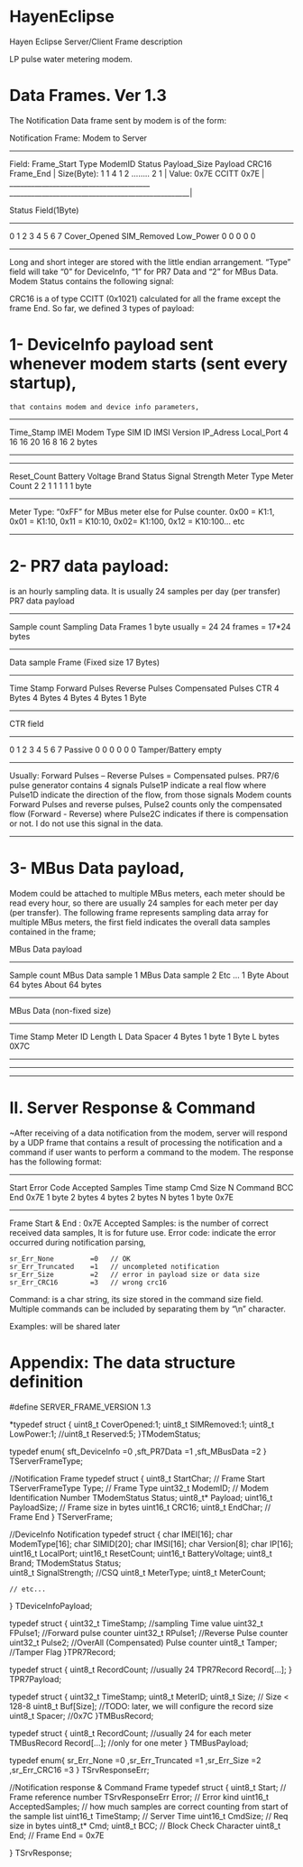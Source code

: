 # HayenEclipse
Hayen Eclipse Server/Client Frame description


LP pulse water metering modem.
# Data Frames. Ver 1.3

The Notification Data frame sent by modem is of the form:

Notification Frame: Modem to Server

______________________________________ ___________________________________________________
Field:       Frame_Start  Type  ModemID	 Status	Payload_Size	Payload  CRC16	 Frame_End  |
Size(Byte):  1 	          1  	 4     	   1 	    2         	   ……..	   2 	     1          |
Value:       0x7E						                                           CCITT	  0x7E      |
_______________________________________ __________________________________________________|

Status Field(1Byte) 
_______________________________________________
0	               1	         2	      3 4 5 6	7
Cover_Opened	SIM_Removed	Low_Power 	0	0	0	0	0
_______________________________________________

Long and short integer are stored with the little endian arrangement.
“Type” field will take “0” for DeviceInfo, “1” for PR7 Data and “2” for MBus Data.
Modem Status contains the following signal:

CRC16 is a of type CCITT (0x1021) calculated for all the frame except the frame End.
So far, we defined 3 types of payload: 


# 1-	DeviceInfo payload sent whenever modem starts (sent every startup), 
    that contains modem and device info parameters,

_______________________________________________
Time_Stamp	IMEI	Modem Type	SIM ID	IMSI	Version	IP_Adress	Local_Port
4           16   	16	         20	     16    	8     	16     	2 bytes
_______________________________________________

_______________________________________________
Reset_Count	Battery Voltage	Brand	Status	Signal Strength	Meter Type	Meter Count
2         	2             	1    	1      	1             	1         	1 byte
_______________________________________________


Meter Type: “0xFF” for MBus meter else for Pulse counter.  0x00 = K1:1, 0x01 = K1:10, 0x11 = K10:10,
0x02= K1:100, 0x12 = K10:100… etc

*************
# 2-	PR7 data payload: 
is an hourly sampling data. It is usually 24 samples per day (per transfer)
PR7 data payload

-----------------------------------------------
Sample count	         Sampling Data Frames
1 byte usually = 24	    24 frames = 17*24 bytes
----------------------------------------------- -
 

Data sample Frame (Fixed size 17 Bytes)

---------------------------------------------------------------------
Time Stamp	Forward Pulses	Reverse Pulses	Compensated Pulses	CTR
4 Bytes	     4 Bytes	      4 Bytes	        4 Bytes	            1 Byte
-------------------------------------------------------------------- -

CTR field

------------------------------------------------
0	      1	2	3	4	5	6	7
Passive	0	0	0	0	0	0	Tamper/Battery empty
----------------------------------------------- -


Usually:
Forward Pulses – Reverse Pulses = Compensated pulses. 
PR7/6 pulse generator contains 4 signals
Pulse1P indicate a real flow where Pulse1D indicate the direction of the flow, from those signals Modem counts Forward Pulses and reverse pulses,
Pulse2 counts only the compensated flow (Forward - Reverse) where Pulse2C indicates if there is compensation or not. I do not use this signal in the data.

*************
# 3-	MBus Data payload,
Modem could be attached to multiple MBus meters, each meter should be read every hour, so there are usually 24 samples for each meter per day (per transfer).
The following frame represents sampling data array for multiple MBus meters, the first field indicates the overall data samples contained in the frame; 

MBus Data payload
__________________________________________________ _________
Sample count	MBus Data sample 1	MBus Data sample 2	Etc …
1 Byte 	      About 64 bytes		  About 64 bytes
__________________________________________________ __________

MBus Data (non-fixed size)
_______________________________________________
Time Stamp	Meter ID	Length L	Data	   Spacer
4 Bytes	    1 byte	  1 Byte	  L bytes	  0X7C
_______________________________________________


*************
*************
# II. Server Response & Command
~After receiving of a data notification from the modem, server will respond by a UDP frame that contains a result of processing the notification and a command if user wants to perform a command to the modem. The response has the following format:
____________________________________________________________________________________
Start	Error Code	Accepted Samples	Time stamp	Cmd Size N	Command	  BCC	      End
0x7E	1 byte	      2 bytes	         4 bytes	   2 bytes	  N bytes	   1 byte	  0x7E
_____________________________________________________________________________________
Frame Start & End : 0x7E
Accepted Samples: is the number of correct received data samples, It is for future use.
Error code: indicate the error occurred during notification parsing, 

	sr_Err_None         =0   // OK
	sr_Err_Truncated    =1   // uncompleted notification
	sr_Err_Size         =2   // error in payload size or data size
	sr_Err_CRC16        =3   // wrong crc16

Command: is a char string, its size stored in the command size field. Multiple commands can be included by separating them by “\n” character.



Examples: will be shared later




# Appendix: The data structure definition
 #define SERVER_FRAME_VERSION 1.3

  *typedef struct {
    uint8_t CoverOpened:1;
    uint8_t SIMRemoved:1;
    uint8_t LowPower:1;
    //uint8_t Reserved:5;
  }TModemStatus;

typedef enum{
	sft_DeviceInfo =0
      ,sft_PR7Data    =1
      ,sft_MBusData   =2
} TServerFrameType;
	
//Notification Frame
typedef struct
{
	uint8_t      StartChar;                 // Frame Start
	TServerFrameType Type;                 // Frame Type
	uint32_t     ModemID;               // Modem Identification Number
	TModemStatus Status;
	uint8_t*     Payload;
	uint16_t     PayloadSize;              // Frame size in bytes
	uint16_t     CRC16;
	uint8_t      EndChar;                 // Frame End
} TServerFrame;

//DeviceInfo Notification
typedef struct 
{
	char         IMEI[16];
  char         ModemType[16];
	char         SIMID[20];
	char	      IMSI[16];
	char         Version[8];
	char         IP[16];
	uint16_t     LocalPort;
	uint16_t     ResetCount;
	uint16_t     BatteryVoltage;
  uint8_t      Brand;
	TModemStatus Status;           
	uint8_t      SignalStrength;   //CSQ
	uint8_t      MeterType;
	uint8_t      MeterCount;
	
	// etc...
} TDeviceInfoPayload;

typedef struct 
{
	uint32_t TimeStamp;   //sampling Time value
	uint32_t FPulse1;	  //Forward pulse counter
	uint32_t RPulse1;	  //Reverse Pulse counter
	uint32_t Pulse2;	  //OverAll (Compensated) Pulse counter
	uint8_t Tamper;	  //Tamper Flag
}TPR7Record;

typedef struct 
{
  uint8_t RecordCount;  //usually 24
  TPR7Record Record[…];
} TPR7Payload;

typedef struct 
{
	uint32_t TimeStamp;
	uint8_t MeterID;
	uint8_t Size;        // Size < 128-8
	uint8_t Buf[Size];   //TODO: later, we will configure the record size
       uint8_t Spacer;      //0x7C
}TMBusRecord;

typedef struct 
{
  uint8_t RecordCount;     //usually 24 for each meter
  TMBusRecord Record[…];   //only for one meter	
} TMBusPayload;


typedef enum{
	 sr_Err_None         =0
	,sr_Err_Truncated    =1
	,sr_Err_Size         =2
	,sr_Err_CRC16        =3
} TSrvResponseErr;


//Notification response & Command Frame
typedef struct
{
	uint8_t   Start;                 // Frame reference number
	TSrvResponseErr Error;                 // Error kind
	uint16_t  AcceptedSamples;        // how much samples are correct counting from start of the sample list
	uint16_t  TimeStamp;              // Server Time
	uint16_t  CmdSize;            // Req size in bytes
	uint8_t*  Cmd;
	uint8_t   BCC;                 // Block Check Character
	uint8_t   End;                 // Frame End = 0x7E

} TSrvResponse;

